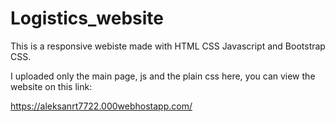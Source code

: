 # Logistics_website

This is a responsive webiste made with HTML CSS Javascript and Bootstrap CSS.

I uploaded only the main page, js and the plain css here, you can view the website on this link:

https://aleksanrt7722.000webhostapp.com/
